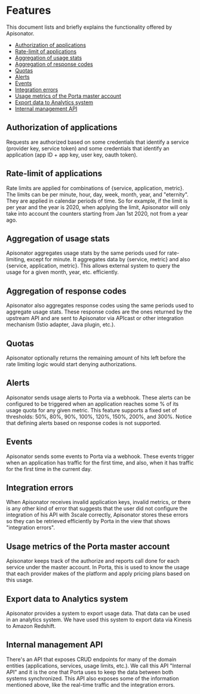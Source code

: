 # Features

This document lists and briefly explains the functionality offered by
Apisonator.

- [Authorization of applications](#authorization-of-applications)
- [Rate-limit of applications](#rate-limit-of-applications)
- [Aggregation of usage stats](#aggregation-of-usage-stats)
- [Aggregation of response codes](#aggregation-of-response-codes)
- [Quotas](#quotas)
- [Alerts](#alerts)
- [Events](#events)
- [Integration errors](#integration-errors)
- [Usage metrics of the Porta master account](#usage-metrics-of-the-porta-master-account)
- [Export data to Analytics system](#export-data-to-analytics-system)
- [Internal management API](#internal-management-api)

## Authorization of applications

Requests are authorized based on some credentials that identify a service
(provider key, service token) and some credentials that identify an application
(app ID + app key, user key, oauth token).

## Rate-limit of applications

Rate limits are applied for combinations of {service, application, metric}. The
limits can be per minute, hour, day, week, month, year, and "eternity". They are
applied in calendar periods of time. So for example, if the limit is per year
and the year is 2020, when applying the limit, Apisonator will only take into
account the counters starting from Jan 1st 2020, not from a year ago.

## Aggregation of usage stats

Apisonator aggregates usage stats by the same periods used for rate-limiting,
except for minute. It aggregates data by {service, metric} and also {service,
application, metric}. This allows external system to query the usage for a given
month, year, etc. efficiently.

## Aggregation of response codes

Apisonator also aggregates response codes using the same periods used to
aggregate usage stats. These response codes are the ones returned by the
upstream API and are sent to Apisonator via APIcast or other integration
mechanism (Istio adapter, Java plugin, etc.).

## Quotas

Apisonator optionally returns the remaining amount of hits left before the rate
limiting logic would start denying authorizations.

## Alerts

Apisonator sends usage alerts to Porta via a webhook. These alerts can be
configured to be triggered when an application reaches some % of its usage quota
for any given metric. This feature supports a fixed set of thresholds: 50%, 80%,
90%, 100%, 120%, 150%, 200%, and 300%. Notice that defining alerts based on
response codes is not supported.

## Events

Apisonator sends some events to Porta via a webhook. These events trigger when
an application has traffic for the first time, and also, when it has traffic for
the first time in the current day.

## Integration errors

When Apisonator receives invalid application keys, invalid metrics, or there is
any other kind of error that suggests that the user did not configure the
integration of his API with 3scale correctly, Apisonator stores these errors so
they can be retrieved efficiently by Porta in the view that shows "integration
errors".

## Usage metrics of the Porta master account

Apisonator keeps track of the authorize and reports call done for each service
under the master account.
In Porta, this is used to know the usage that each provider makes of the
platform and apply pricing plans based on this usage.

## Export data to Analytics system

Apisonator provides a system to export usage data. That data can be used in an
analytics system. We have used this system to export data via Kinesis to Amazon
Redshift.

## Internal management API

There's an API that exposes CRUD endpoints for many of the domain entities
(applications, services, usage limits, etc.). We call this API "Internal API"
and it is the one that Porta uses to keep the data between both systems
synchronized. This API also exposes some of the information mentioned above,
like the real-time traffic and the integration errors.

